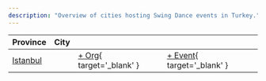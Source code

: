 ```yaml
---
description: "Overview of cities hosting Swing Dance events in Turkey."
---
```


| Province | City | | |
| --- | --- | --- | --- |
| [Istanbul](by_city.md#istanbul) | | [+ Org](https://github.com/swingdance/orgs/issues/new?assignees=&labels=add+org&projects=&template=02-add_entity.yml&title=%5Btr%5D%20%3CName%3E&region=tr&province=Istanbul&city=Istanbul){ target='_blank' } | [+ Event](https://github.com/swingdance/events/issues/new?assignees=&labels=add+event&projects=&template=02-add_entity.yml&title=%5B2024%2Ftr%5D%20%3CName%3E&region=tr&province=Istanbul&city=Istanbul&org_id=&date_starts=2024-&date_ends=2024-){ target='_blank' } |
